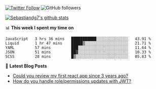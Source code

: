 <!--
[![visitors](https://visitor-badge.glitch.me/badge?page_id=sebastiandg7.sebastiandg7)](https://github.com/sebastiandg7)
-->
[![Twitter Follow](https://img.shields.io/twitter/follow/sebastiandg7?style=social&label=Follow)](https://twitter.com/sebastiandg7)
![GitHub followers](https://img.shields.io/github/followers/sebastiandg7?label=Follow&style=social)

[![Sebastiandg7's github stats](https://github-readme-stats.vercel.app/api?username=sebastiandg7)](https://github.com/anuraghazra/github-readme-stats)

📊 **This week I spent my time on**
<!--START_SECTION:waka-->
```text
JavaScript   3 hrs 36 mins   ███████████░░░░░░░░░░░░░░   43.91 % 
Liquid       1 hr 47 mins    █████▒░░░░░░░░░░░░░░░░░░░   21.71 % 
YAML         57 mins         ███░░░░░░░░░░░░░░░░░░░░░░   11.64 % 
JSON         51 mins         ██▓░░░░░░░░░░░░░░░░░░░░░░   10.33 % 
SCSS         28 mins         █▒░░░░░░░░░░░░░░░░░░░░░░░   05.83 % 
```
<!--END_SECTION:waka-->

📕 **Latest Blog Posts**
<!-- BLOG-POST-LIST:START -->
- [Could you review my first react app since 3 years ago?](https://dev.to/sebastiandg7/could-you-review-my-first-react-app-since-3-years-ago-3nbh)
- [How do you handle role/permissions updates with JWT?](https://dev.to/sebastiandg7/how-do-you-handle-role-permissions-updates-with-jwt-3778)
<!-- BLOG-POST-LIST:END -->
